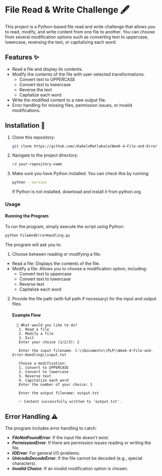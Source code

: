 # File Read & Write Challenge 🖋️

This project is a Python-based file read and write challenge that allows you to read, modify, and write content from one file to another. You can choose from several modification options such as converting text to uppercase, lowercase, reversing the text, or capitalizing each word.

## Features ✨
- Read a file and display its contents.
- Modify the contents of the file with user-selected transformations:
  - Convert text to UPPERCASE
  - Convert text to lowercase
  - Reverse the text
  - Capitalize each word
- Write the modified content to a new output file.
- Error handling for missing files, permission issues, or invalid modifications.

## Installation 🔧

1. Clone this repository:
    ```bash
    git clone https://github.com//KabeloMatlakala/Week-4-File-and-Error-Handling.git
    ```

2. Navigate to the project directory:
   ```bash  
   cd your-repository-name
   ```

3. Make sure you have Python installed. You can check this by running:
   ```bash
   python --version
   ```
    If Python is not installed, download and install it from python.org.

### Usage
#### Running the Program
To run the program, simply execute the script using Python:
  ```bash
  python FileAndErrorHandling.py
  ```
The program will ask you to:

1. Choose between reading or modifying a file:
  * Read a file: Displays the contents of the file.  
  * Modify a file: Allows you to choose a modification option, including:  
    - Convert text to uppercase  
    - Convert text to lowercase  
    - Reverse text
    - Capitalize each word
      
2. Provide the file path (with full path if necessary) for the input and output files.
   #### Example Flow
     ```
       🔄 What would you like to do?
        1. Read a file
        2. Modify a file
        3. Exit
        Enter your choice (1/2/3): 2
        
        Enter the input filename: C:\\Documents\\PLP\\Week-4-File-and-Error-Handling\\input.txt
        
        Choose a modification:
        1. Convert to UPPERCASE
        2. Convert to lowercase
        3. Reverse text
        4. Capitalize each word
        Enter the number of your choice: 1
        
        Enter the output filename: output.txt
        
        ✅ Content successfully written to 'output.txt'.
     ```

## Error Handling ⚠️
The program includes error handling to catch:
  * ***FileNotFoundError***: If the input file doesn't exist.
  * ***PermissionError***: If there are permission issues reading or writing the file.
  * ***IOError***: For general I/O problems.
  * ***UnicodeDecodeError***: If the file cannot be decoded (e.g., special characters).
  * ***Invalid Choice***: If an invalid modification option is chosen.

